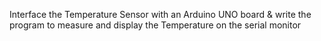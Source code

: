 Interface the Temperature Sensor with an Arduino UNO board & write the program to measure and display the Temperature on the serial monitor
